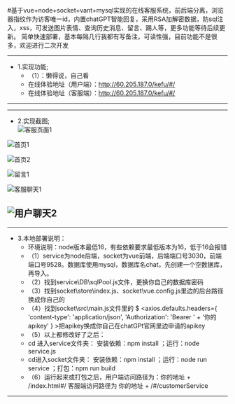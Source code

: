 #基于vue+node+socket+vant+mysql实现的在线客服系统，前后端分离，浏览器指纹作为访客唯一id，内置chatGPT智能回复，采用RSA加解密数据，防sql注入，xss，可发送图片表情、查询历史消息、留言、踢人等，更多功能等待后续更新。
简单快速部署，基本每隔几行我都有写备注，可读性强，目前功能不是很多，欢迎进行二次开发

-------------------------------------------------------------------------------------------------
 * 1.实现功能;  
	+	（1）：懒得说，自己看  
	+	 在线体验地址（用户端）：http://60.205.187.0/kefu/#/  
	+	 在线体验地址（客服端）：http://60.205.187.0/kefu/#/  		
-------------------------------------------------------------------------------------------------

-------------------------------------------------------------------------------------------------
 * 2.实现截图;  
![客服页面1](https://47image.oss-cn-heyuan.aliyuncs.com/github/kefu/1.jpg)

![首页1](https://47image.oss-cn-heyuan.aliyuncs.com/github/kefu/2.jpg)

![首页2](https://47image.oss-cn-heyuan.aliyuncs.com/github/kefu/3.jpg)

![留言1](https://47image.oss-cn-heyuan.aliyuncs.com/github/kefu/4.jpg)

![客服聊天1](https://47image.oss-cn-heyuan.aliyuncs.com/github/kefu/5.jpg)

![用户聊天2](https://47image.oss-cn-heyuan.aliyuncs.com/github/kefu/6.jpg)
-------------------------------------------------------------------------------------------------


-------------------------------------------------------------------------------------------------
 * 3.本地部署说明：  
	+	环境说明：node版本最低16，有些依赖要求最低版本为16，低于16会报错  
	+	（1）service为node后端，socket为vue前端，后端端口号3030，前端端口号9528。数据库使用mysql，数据库名chat，先创建一个空数据库，再导入。  
	+	（2）找到service\DB\sqlPool.js文件，更换你自己的数据库密码  
	+	（3）找到socket\store\index.js、socket\vue.config.js里边的后台路径换成你自己的  
	+	（4）找到socket\src\main.js文件里的 $ <axios.defaults.headers={ 'content-type': 'application/json', 'Authorization': 'Bearer ' + '你的apikey' } >把apikey换成你自己在chatGPt官网里边申请的apikey  
	+	（5）以上都修改好了之后：  
	-	cd 进入service文件夹：  安装依赖：npm install  ；运行：node service.js  
	-	cd进入socket文件夹：  安装依赖：npm install  ；运行：node run service  ；打包：npm run build  
	+	（6）运行起来或打包之后，用户端访问路径为：你的地址 + /index.html#/  客服端访问路径为 你的地址 + /#/customerService  
-------------------------------------------------------------------------------------------------

